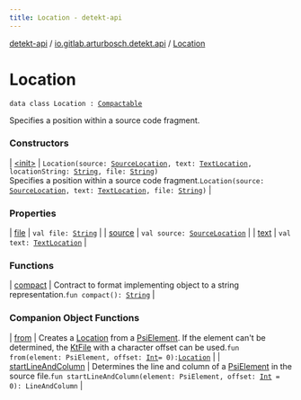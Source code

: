 ```yaml
---
title: Location - detekt-api
---
```


[detekt-api](../../index.html) / [io.gitlab.arturbosch.detekt.api](../index.html) / [Location](./index.html)

# Location

`data class Location : `[`Compactable`](../-compactable/index.html)

Specifies a position within a source code fragment.

### Constructors

| [&lt;init&gt;](-init-.html) | `Location(source: `[`SourceLocation`](../-source-location/index.html)`, text: `[`TextLocation`](../-text-location/index.html)`, locationString: `[`String`](https://kotlinlang.org/api/latest/jvm/stdlib/kotlin/-string/index.html)`, file: `[`String`](https://kotlinlang.org/api/latest/jvm/stdlib/kotlin/-string/index.html)`)`<br>Specifies a position within a source code fragment.`Location(source: `[`SourceLocation`](../-source-location/index.html)`, text: `[`TextLocation`](../-text-location/index.html)`, file: `[`String`](https://kotlinlang.org/api/latest/jvm/stdlib/kotlin/-string/index.html)`)` |

### Properties

| [file](file.html) | `val file: `[`String`](https://kotlinlang.org/api/latest/jvm/stdlib/kotlin/-string/index.html) |
| [source](source.html) | `val source: `[`SourceLocation`](../-source-location/index.html) |
| [text](text.html) | `val text: `[`TextLocation`](../-text-location/index.html) |

### Functions

| [compact](compact.html) | Contract to format implementing object to a string representation.`fun compact(): `[`String`](https://kotlinlang.org/api/latest/jvm/stdlib/kotlin/-string/index.html) |

### Companion Object Functions

| [from](from.html) | Creates a [Location](./index.html) from a [PsiElement](#). If the element can't be determined, the [KtFile](#) with a character offset can be used.`fun from(element: PsiElement, offset: `[`Int`](https://kotlinlang.org/api/latest/jvm/stdlib/kotlin/-int/index.html)` = 0): `[`Location`](./index.html) |
| [startLineAndColumn](start-line-and-column.html) | Determines the line and column of a [PsiElement](#) in the source file.`fun startLineAndColumn(element: PsiElement, offset: `[`Int`](https://kotlinlang.org/api/latest/jvm/stdlib/kotlin/-int/index.html)` = 0): LineAndColumn` |

